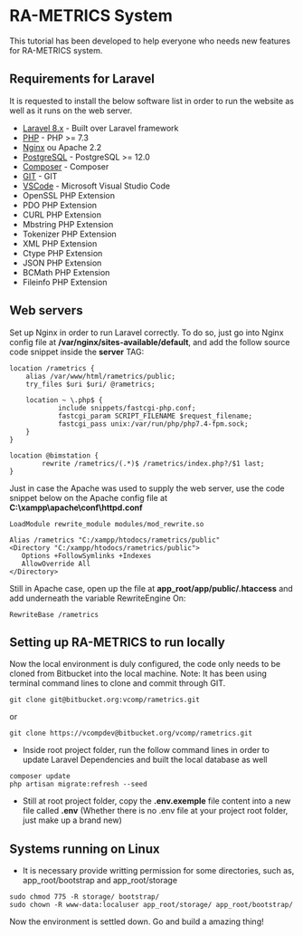 # RA-METRICS System

This tutorial has been developed to help everyone who needs new features for RA-METRICS system.

## Requirements for Laravel

It is requested to install the below software list in order to run the website as well as it runs on the web server.

* [Laravel 8.x](https://laravel.com/docs/8.x) - Built over Laravel framework
* [PHP](http://www.php.net/) - PHP >= 7.3
* [Nginx](https://www.nginx.com/) ou Apache 2.2
* [PostgreSQL](https://www.postgresql.org/) - PostgreSQL >= 12.0
* [Composer](https://getcomposer.org/) - Composer
* [GIT](https://git-scm.com/) - GIT
* [VSCode](https://code.visualstudio.com/) - Microsoft Visual Studio Code
* OpenSSL PHP Extension
* PDO PHP Extension
* CURL PHP Extension
* Mbstring PHP Extension
* Tokenizer PHP Extension
* XML PHP Extension
* Ctype PHP Extension
* JSON PHP Extension
* BCMath PHP Extension
* Fileinfo PHP Extension

## Web servers

Set up Nginx in order to run Laravel correctly. To do so, just go into Nginx config file at **/var/nginx/sites-available/default**, and add the follow source code snippet inside the **server** TAG:

```
location /rametrics {
    alias /var/www/html/rametrics/public;
    try_files $uri $uri/ @rametrics;

    location ~ \.php$ {
            include snippets/fastcgi-php.conf;
            fastcgi_param SCRIPT_FILENAME $request_filename;
            fastcgi_pass unix:/var/run/php/php7.4-fpm.sock;
    }
}

location @bimstation {
        rewrite /rametrics/(.*)$ /rametrics/index.php?/$1 last;
}
```

Just in case the Apache was used to supply the web server, use the code snippet below on the Apache config file at **C:\xampp\apache\conf\httpd.conf**

```
LoadModule rewrite_module modules/mod_rewrite.so

Alias /rametrics "C:/xampp/htodocs/rametrics/public"
<Directory "C:/xampp/htodocs/rametrics/public">
   Options +FollowSymlinks +Indexes
   AllowOverride All
</Directory>

```

Still in Apache case, open up the file at **app_root/app/public/.htaccess** and add underneath the variable RewriteEngine On:

```
RewriteBase /rametrics
```

## Setting up RA-METRICS to run locally

Now the local environment is duly configured, the code only needs to be cloned from Bitbucket into the local machine. Note: It has been using terminal command lines to clone and commit through GIT.

```
git clone git@bitbucket.org:vcomp/rametrics.git
```
or
```
git clone https://vcompdev@bitbucket.org/vcomp/rametrics.git
```

* Inside root project folder, run the follow command lines in order to update Laravel Dependencies and built the local database as well
```
composer update
php artisan migrate:refresh --seed
```
* Still at root project folder, copy the **.env.exemple** file content into a new file called **.env** (Whether there is no .env file at your project root folder, just make up a brand new)

## Systems running on Linux

* It is necessary provide writting permission for some directories, such as, app_root/bootstrap and app_root/storage

```
sudo chmod 775 -R storage/ bootstrap/
sudo chown -R www-data:localuser app_root/storage/ app_root/bootstrap/ 
```

Now the environment is settled down. Go and build a amazing thing!
